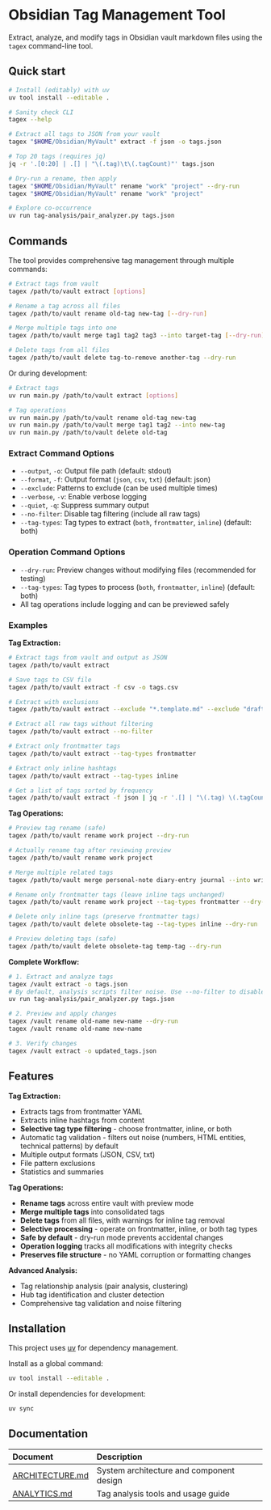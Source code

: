# Obsidian Tag Management Tool

Extract, analyze, and modify tags in Obsidian vault markdown files using the `tagex` command-line tool.


## Quick start

```bash
# Install (editably) with uv
uv tool install --editable .

# Sanity check CLI
tagex --help

# Extract all tags to JSON from your vault
tagex "$HOME/Obsidian/MyVault" extract -f json -o tags.json

# Top 20 tags (requires jq)
jq -r '.[0:20] | .[] | "\(.tag)\t\(.tagCount)"' tags.json

# Dry-run a rename, then apply
tagex "$HOME/Obsidian/MyVault" rename "work" "project" --dry-run
tagex "$HOME/Obsidian/MyVault" rename "work" "project"

# Explore co-occurrence
uv run tag-analysis/pair_analyzer.py tags.json
```

## Commands

The tool provides comprehensive tag management through multiple commands:

```bash
# Extract tags from vault
tagex /path/to/vault extract [options]

# Rename a tag across all files
tagex /path/to/vault rename old-tag new-tag [--dry-run]

# Merge multiple tags into one
tagex /path/to/vault merge tag1 tag2 tag3 --into target-tag [--dry-run]

# Delete tags from all files
tagex /path/to/vault delete tag-to-remove another-tag --dry-run
```

Or during development:
```bash
# Extract tags
uv run main.py /path/to/vault extract [options]

# Tag operations
uv run main.py /path/to/vault rename old-tag new-tag
uv run main.py /path/to/vault merge tag1 tag2 --into new-tag
uv run main.py /path/to/vault delete old-tag
```

### Extract Command Options

- `--output`, `-o`: Output file path (default: stdout)
- `--format`, `-f`: Output format (`json`, `csv`, `txt`) (default: json)
- `--exclude`: Patterns to exclude (can be used multiple times)
- `--verbose`, `-v`: Enable verbose logging
- `--quiet`, `-q`: Suppress summary output
- `--no-filter`: Disable tag filtering (include all raw tags)
- `--tag-types`: Tag types to extract (`both`, `frontmatter`, `inline`) (default: both)

### Operation Command Options

- `--dry-run`: Preview changes without modifying files (recommended for testing)
- `--tag-types`: Tag types to process (`both`, `frontmatter`, `inline`) (default: both)
- All tag operations include logging and can be previewed safely

### Examples

**Tag Extraction:**
```bash
# Extract tags from vault and output as JSON
tagex /path/to/vault extract

# Save tags to CSV file
tagex /path/to/vault extract -f csv -o tags.csv

# Extract with exclusions
tagex /path/to/vault extract --exclude "*.template.md" --exclude "drafts/*"

# Extract all raw tags without filtering
tagex /path/to/vault extract --no-filter

# Extract only frontmatter tags
tagex /path/to/vault extract --tag-types frontmatter

# Extract only inline hashtags
tagex /path/to/vault extract --tag-types inline

# Get a list of tags sorted by frequency
tagex /path/to/vault extract -f json | jq -r '.[] | "\(.tag) \(.tagCount)"'
```

**Tag Operations:**
```bash
# Preview tag rename (safe)
tagex /path/to/vault rename work project --dry-run

# Actually rename tag after reviewing preview
tagex /path/to/vault rename work project

# Merge multiple related tags
tagex /path/to/vault merge personal-note diary-entry journal --into writing

# Rename only frontmatter tags (leave inline tags unchanged)
tagex /path/to/vault rename work project --tag-types frontmatter --dry-run

# Delete only inline tags (preserve frontmatter tags)
tagex /path/to/vault delete obsolete-tag --tag-types inline --dry-run

# Preview deleting tags (safe)
tagex /path/to/vault delete obsolete-tag temp-tag --dry-run
```

**Complete Workflow:**
```bash
# 1. Extract and analyze tags
tagex /vault extract -o tags.json
# By default, analysis scripts filter noise. Use --no-filter to disable.
uv run tag-analysis/pair_analyzer.py tags.json

# 2. Preview and apply changes
tagex /vault rename old-name new-name --dry-run
tagex /vault rename old-name new-name

# 3. Verify changes
tagex /vault extract -o updated_tags.json
```

## Features

**Tag Extraction:**

- Extracts tags from frontmatter YAML
- Extracts inline hashtags from content
- **Selective tag type filtering** - choose frontmatter, inline, or both
- Automatic tag validation - filters out noise (numbers, HTML entities, technical patterns) by default
- Multiple output formats (JSON, CSV, txt)
- File pattern exclusions
- Statistics and summaries

**Tag Operations:**

- **Rename tags** across entire vault with preview mode
- **Merge multiple tags** into consolidated tags
- **Delete tags** from all files, with warnings for inline tag removal
- **Selective processing** - operate on frontmatter, inline, or both tag types
- **Safe by default** - dry-run mode prevents accidental changes
- **Operation logging** tracks all modifications with integrity checks
- **Preserves file structure** - no YAML corruption or formatting changes

**Advanced Analysis:**

- Tag relationship analysis (pair analysis, clustering)
- Hub tag identification and cluster detection
- Comprehensive tag validation and noise filtering

## Installation

This project uses [uv](https://docs.astral.sh/uv/) for dependency management.

Install as a global command:
```bash
uv tool install --editable .
```

Or install dependencies for development:
```bash
uv sync
```


## Documentation

| Document | Description |
| :----------|:-------------|
| [ARCHITECTURE.md](doc/ARCHITECTURE.md) | System architecture and component design |
| [ANALYTICS.md](doc/ANALYTICS.md) | Tag analysis tools and usage guide |

